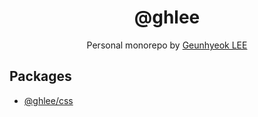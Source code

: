 <div align="center">

  # @ghlee

  Personal monorepo by [Geunhyeok LEE](https://github.com/leegeunhyeok)

</div>

## Packages

- [@ghlee/css](packages/css)

